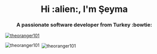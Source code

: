 <h1 align="center">Hi :alien:, I'm Şeyma</h1>
<h3 align="center">A passionate software developer from Turkey :bowtie: </h3> 

<p align="left"> <a href="https://github.com/ryo-ma/github-profile-trophy"><img src="https://github-profile-trophy.vercel.app/?username=theoranger101" alt="theoranger101" /></a> </p>

<p><img align="left" src="https://github-readme-stats.vercel.app/api/top-langs?username=theoranger101&show_icons=true&locale=en&layout=compact" alt="theoranger101" /></p>

<p>&nbsp;<img align="center" src="https://github-readme-stats.vercel.app/api?username=theoranger101&show_icons=true&locale=en" alt="theoranger101" /></p>

